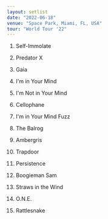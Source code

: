 ```yaml
---
layout: setlist
date: "2022-06-18"
venue: "Space Park, Miami, FL, USA"
tour: "World Tour '22"
---
```



 1. Self-Immolate

 2. Predator X

 3. Gaia

 4. I'm in Your Mind

 5. I'm Not in Your Mind

 6. Cellophane

 7. I'm in Your Mind Fuzz

 8. The Balrog

 9. Ambergris

10. Trapdoor

11. Persistence

12. Boogieman Sam

13. Straws in the Wind

14. O.N.E.

15. Rattlesnake
